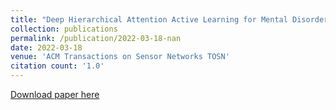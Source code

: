 ```yaml
---
title: "Deep Hierarchical Attention Active Learning for Mental Disorder Unlabeled Data in AIoMT"
collection: publications
permalink: /publication/2022-03-18-nan
date: 2022-03-18
venue: 'ACM Transactions on Sensor Networks TOSN'
citation count: '1.0'
---
```

[Download paper here](https://scholar.google.com/citations?view_op=view_citation&hl=en&user=CCckbEUAAAAJ&cstart=20&pagesize=80&citation_for_view=CCckbEUAAAAJ:OTTXONDVkokC)
